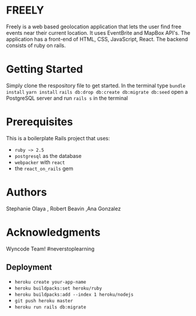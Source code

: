 # FREELY
Freely is a web based geolocation application that lets the user find free events near their current location. It uses EventBrite and MapBox API's. The application has a front-end of HTML, CSS, JavaScript, React. The backend consists of ruby on rails.

# Getting Started
Simply clone the respository file to get started. In the terminal type 
`bundle install`
`yarn install`
`rails db:drop db:create db:migrate db:seed`
 open a PostgreSQL server and 
 run `rails s` in the terminal


# Prerequisites

This is a boilerplate Rails project that uses:

* `ruby ~> 2.5`
* `postgresql` as the database
* `webpacker` with `react`
* the `react_on_rails` gem

# Authors
Stephanie Olaya , Robert Beavin ,Ana Gonzalez

# Acknowledgments
Wyncode Team! 
#neverstoplearning


## Deployment

* `heroku create your-app-name`
* `heroku buildpacks:set heroku/ruby`
* `heroku buildpacks:add --index 1 heroku/nodejs`
* `git push heroku master`
* `heroku run rails db:migrate`
